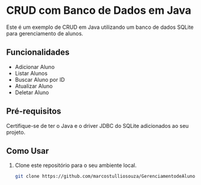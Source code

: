 # CRUD com Banco de Dados em Java

Este é um exemplo de CRUD em Java utilizando um banco de dados SQLite para gerenciamento de alunos.

## Funcionalidades

- Adicionar Aluno
- Listar Alunos
- Buscar Aluno por ID
- Atualizar Aluno
- Deletar Aluno

## Pré-requisitos

Certifique-se de ter o Java e o driver JDBC do SQLite adicionados ao seu projeto.

## Como Usar

1. Clone este repositório para o seu ambiente local.
   ```bash
   git clone https://github.com/marcostulliosouza/GerenciamentodeAlunos/.git
